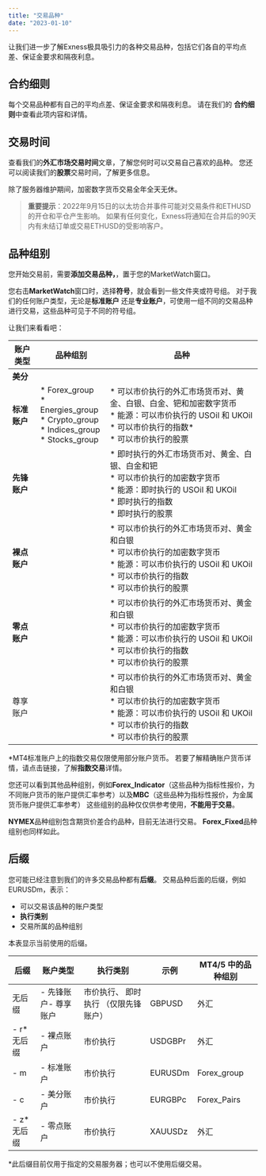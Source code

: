 ```yaml
---
title: "交易品种"
date: "2023-01-10"
---
```


让我们进一步了解Exness极具吸引力的各种交易品种，包括它们各自的平均点差、保证金要求和隔夜利息。

## 合约细则

每个交易品种都有自己的平均点差、保证金要求和隔夜利息。 请在我们的 **合约细则**中查看此项内容和详情。

## 交易时间

查看我们的**外汇市场交易时间**文章，了解您何时可以交易自己喜欢的品种。 您还可以阅读我们的**股票**交易时间，了解更多信息。

除了服务器维护期间，加密数字货币交易全年全天无休。

> **重要提示**：2022年9月15日的以太坊合并事件可能对交易条件和ETHUSD的开仓和平仓产生影响。 如果有任何变化，Exness将通知在合并后的90天内有未结订单或交易ETHUSD的受影响客户。

## 品种组别

您开始交易前，需要**添加交易品种，**，置于您的MarketWatch窗口。

您右击**MarketWatch**窗口时，选择**符号**，就会看到一些文件夹或符号组。 对于我们的任何账户类型，无论是**标准账户** 还是**专业账户**，可使用一组不同的交易品种进行交易，这些品种可见于不同的符号组。

让我们来看看吧：

|                               账户类型                               |                                              品种组别                                               |                                                   品种                                                    |
|------------------------------------------------------------------|-------------------------------------------------------------------------------------------------|---------------------------------------------------------------------------------------------------------|
| **美分** |                                                                                                 |                                                                                                         |
|**标准账户**|* Forex\_group<br/>* Energies\_group<br/>* Crypto\_group<br/>* Indices\_group<br/>* Stocks\_group|   * 可以市价执行的外汇市场货币对、黄金、白银、白金、钯和加密数字货币<br/>* 能源：可以市价执行的 USOil 和 UKOil<br/>* 可以市价执行的指数\*<br/>* 可以市价执行的股票   |
|**先锋账户**|                                                                                                 | * 即时执行的外汇市场货币对、黄金、白银、白金和钯<br/>* 可以市价执行的加密数字货币<br/>* 能源：即时执行的 USOil 和 UKOil<br/>* 即时执行的指数<br/>* 即时执行的股票  |
|**裸点账户**|                                                                                                 |* 可以市价执行的外汇市场货币对、黄金和白银<br/>* 可以市价执行的加密数字货币<br/>* 能源：可以市价执行的 USOil 和 UKOil<br/>* 可以市价执行的指数<br/>* 可以市价执行的股票|
|**零点账户**|                                                                                                 |* 可以市价执行的外汇市场货币对、黄金和白银<br/>* 可以市价执行的加密数字货币<br/>* 能源：可以市价执行的 USOil 和 UKOil<br/>* 可以市价执行的指数<br/>* 可以市价执行的股票|
|                               尊享账户                               |                                                                                                 |* 可以市价执行的外汇市场货币对、黄金和白银<br/>* 可以市价执行的加密数字货币<br/>* 能源：可以市价执行的 USOil 和 UKOil<br/>* 可以市价执行的指数<br/>* 可以市价执行的股票|

*MT4标准账户上的指数交易仅限使用部分账户货币。 若要了解精确账户货币详情，请点击链接，了解**指数交易**详情。

您还可以看到其他品种组别，例如**Forex_Indicator**（这些品种为指标性报价，为不同账户货币的账户提供汇率参考）以及**MBC**（这些品种为指标性报价，为金属货币账户提供汇率参考） 这些组别的品种仅仅供参考使用，**不能用于交易**。

**NYMEX**品种组别包含期货价差合约品种，目前无法进行交易。 **Forex_Fixed**品种组别也同样如此。

## 后缀

您可能已经注意到我们的许多交易品种都有**后缀**。 交易品种后面的后缀，例如EURUSDm，表示：

- 可以交易该品种的账户类型
- **执行类别**
- 交易所属的品种组别

本表显示当前使用的后缀。

| **后缀**   | **账户类型**         | **执行类别**                         | **示例** | **MT4/5 中的品种组别** |
| ---------- | -------------------- | ------------------------------------ | -------- | ---------------------- |
| 无后缀     | - 先锋账户- 尊享账户 | 市价执行、 即时执行 （仅限先锋账户） | GBPUSD   | 外汇                   |
| - r*无后缀 | - 裸点账户           | 市价执行                             | USDGBPr  | 外汇                   |
| - m        | - 标准账户           | 市价执行                             | EURUSDm  | Forex_group            |
| - c        | - 美分账户           | 市价执行                             | EURGBPc  | Forex_Pairs            |
| - z*无后缀 | - 零点账户           | 市价执行                             | XAUUSDz  | 外汇                   |

*此后缀目前仅用于指定的交易服务器；也可以不使用后缀交易。

